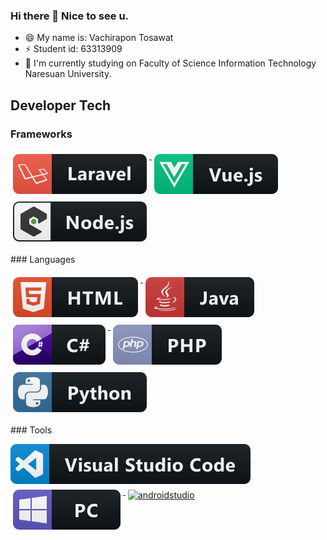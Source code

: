 ### Hi there 👋 Nice to see u.  
- 😄 My name is: Vachirapon Tosawat
- ⚡ Student id: 63313909
- 🔭 I'm currently studying on Faculty of Science Information Technology Naresuan University.  
## Developer Tech  
### Frameworks  
<p align="left"> 
  <a href="#">     
    <img src="svg/dev/frameworks/laravel.svg" alt="laravel" style="vertical-align:top; margin:6px 4px">   
  </a>    
  <a href="#">     
    <img src="svg/dev/frameworks/vue.svg" alt="vue" style="vertical-align:top; margin:6px 4px">   
  </a>    
  <a href="#">     
    <img src="svg/dev/frameworks/nodejs_larger.svg" alt="nodejs_larger" style="vertical-align:top; margin:6px 4px">   
  </a>   
 </p>  
 ### Languages  
 <p align="left"> 
  <a href="#">     
    <img src="svg/dev/languages/html.svg" alt="html" style="vertical-align:top; margin:6px 4px">   
  </a>   
  <a href="#">     
    <img src="svg/dev/languages/java.svg" alt="java" style="vertical-align:top; margin:6px 4px">   
  </a>   
  <a href="#">     
    <img src="svg/dev/languages/csharp.svg" alt="csharp" style="vertical-align:top; margin:6px 4px">   
  </a> 
  <a href="#">     
    <img src="svg/dev/languages/php.svg" alt="php" style="vertical-align:top; margin:6px 4px">   
  </a> 
  <a href="#">     
    <img src="svg/dev/languages/python.svg" alt="python" style="vertical-align:top; margin:6px 4px">   
  </a>   
  </P>  
  ### Tools  
  <p align="left"> 
  <a href="#">     
    <img src="svg/dev/tools/visualstudio_code.svg" alt="visualstudio_code" style="vertica>
  </a>
  </p>
 ## Devices / Manufacturers
<p align="left">
<a href="#">
    <img src="svg/devices/pc.svg" alt="pc" style="vertical-align:top; margin:6px 4px">
</a>
<a href="#">
    <img src="svg/devices/androidstudio.svg" alt="androidstudio" style="vertical-align:top; margin:6px 4px">
</a>
</p>                                                                                 
                                                                                  
                                                                                  
